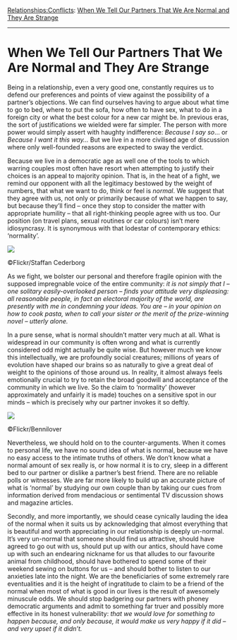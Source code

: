 [Relationships:](https://www.theschooloflife.com/thebookoflife/category/relationships/)[Conflicts](https://www.theschooloflife.com/thebookoflife/category/relationships/conflicts/): [When We Tell Our Partners That We Are Normal and They Are Strange](https://www.theschooloflife.com/thebookoflife/when-we-tell-our-partners-that-we-are-normal-and-they-are-strange/)

* * *

# When We Tell Our Partners That We Are Normal and They Are Strange

Being in a relationship, even a very good one, constantly requires us to defend our preferences and points of view against the possibility of a partner’s objections. We can find ourselves having to argue about what time to go to bed, where to put the sofa, how often to have sex, what to do in a foreign city or what the best colour for a new car might be. In previous eras, the sort of justifications we wielded were far simpler. The person with more power would simply assert with haughty indifference: _Because I say so_… or _Because I want it this way…_ But we live in a more civilised age of discussion where only well-founded reasons are expected to sway the verdict.

Because we live in a democratic age as well one of the tools to which warring couples most often have resort when attempting to justify their choices is an appeal to majority opinion. That is, in the heat of a fight, we remind our opponent with all the legitimacy bestowed by the weight of numbers, that what we want to do, think or feel is _normal_. We suggest that they agree with us, not only or primarily because of what we happen to say, but because they’ll find – once they stop to consider the matter with appropriate humility – that all right-thinking people agree with us too. Our position (on travel plans, sexual routines or car colours) isn’t mere idiosyncrasy. It is synonymous with that lodestar of contemporary ethics: ‘normality’.

 ![](https://www.theschooloflife.com/thebookoflife/wp-content/uploads/2018/09/28305186829_909d728191_z.jpg)

©Flickr/Staffan Cederborg

As we fight, we bolster our personal and therefore fragile opinion with the supposed impregnable voice of the entire community: _it is not simply that I – one solitary easily-overlooked person – finds your attitude very displeasing: all reasonable people, in fact an electoral majority of the world, are presently with me in condemning your ideas. You are – in your opinion on how to cook pasta, when to call your sister or the merit of the prize-winning novel – utterly alone._

In a pure sense, what is normal shouldn’t matter very much at all. What is widespread in our community is often wrong and what is currently considered odd might actually be quite wise. But however much we know this intellectually, we are profoundly social creatures; millions of years of evolution have shaped our brains so as naturally to give a great deal of weight to the opinions of those around us. In reality, it almost always feels emotionally crucial to try to retain the broad goodwill and acceptance of the community in which we live. So the claim to ‘normality’ (however approximately and unfairly it is made) touches on a sensitive spot in our minds – which is precisely why our partner invokes it so deftly.

 ![](https://www.theschooloflife.com/thebookoflife/wp-content/uploads/2018/09/31875199024_6a22011019_z.jpg)

©Flickr/Bennilover

Nevertheless, we should hold on to the counter-arguments. When it comes to personal life, we have no sound idea of what is normal, because we have no easy access to the intimate truths of others. We don’t know what a normal amount of sex really is, or how normal it is to cry, sleep in a different bed to our partner or dislike a partner’s best friend. There are no reliable polls or witnesses. We are far more likely to build up an accurate picture of what is ‘normal’ by studying our own couple than by taking our cues from information derived from mendacious or sentimental TV discussion shows and magazine articles.

Secondly, and more importantly, we should cease cynically lauding the idea of the normal when it suits us by acknowledging that almost everything that is beautiful and worth appreciating in our relationship is deeply un-normal. It’s very un-normal that someone should find us attractive, should have agreed to go out with us, should put up with our antics, should have come up with such an endearing nickname for us that alludes to our favourite animal from childhood, should have bothered to spend some of their weekend sewing on buttons for us – and should bother to listen to our anxieties late into the night. We are the beneficiaries of some extremely rare eventualities and it is the height of ingratitude to claim to be a friend of the normal when most of what is good in our lives is the result of awesomely minuscule odds. We should stop badgering our partners with phoney democratic arguments and admit to something far truer and possibly more effective in its honest vulnerability: _that we would love for something to happen because, and only because, it would make us very happy if it did – and very upset if it didn’t._
